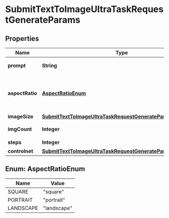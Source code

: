 

# SubmitTextToImageUltraTaskRequestGenerateParams


## Properties

| Name | Type | Description | Notes |
|------------ | ------------- | ------------- | -------------|
|**prompt** | **String** | 正向提示词，文本 |  |
|**aspectRatio** | [**AspectRatioEnum**](#AspectRatioEnum) | 图片宽高比预设，与imageSize二选一配置即可 |  [optional] |
|**imageSize** | [**SubmitTextToImageUltraTaskRequestGenerateParamsImageSize**](SubmitTextToImageUltraTaskRequestGenerateParamsImageSize.md) |  |  [optional] |
|**imgCount** | **Integer** | 单次生图张数 |  |
|**steps** | **Integer** | 采样步数 |  [optional] |
|**controlnet** | [**SubmitTextToImageUltraTaskRequestGenerateParamsControlnet**](SubmitTextToImageUltraTaskRequestGenerateParamsControlnet.md) |  |  [optional] |



## Enum: AspectRatioEnum

| Name | Value |
|---- | -----|
| SQUARE | &quot;square&quot; |
| PORTRAIT | &quot;portrait&quot; |
| LANDSCAPE | &quot;landscape&quot; |




